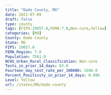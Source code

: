 ```yaml
---
title: "Dade County, MO"
date: 2021-07-09
draft: false
type: county
tags: [FIPS:29057.0,FEMA:7.0,Non-core,Yellow]
categories: [MO]
County: Dade County
State: MO
FIPS: 29057.0
FEMA_Region: 7.0
Population: 7561.0
NCHS_Urban_Rural_Classification: Non-core
Tests_in_prior_14_days: 83.0
Fourteen_day_test_rate_per_100000: 1098.0
Percent_Positivity_in_prior_14_days: 0.096
Level: Yellow
url: /states/MO/dade-county
---
```



